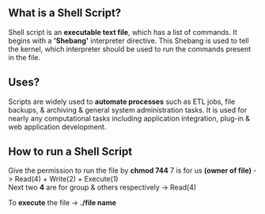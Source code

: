 ## What is a Shell Script?

Shell script is an **executable text file**, which has a list of commands. It begins with a **'Shebang'** interpreter directive. This Shebang is used to tell the kernel, which interpreter should be used to run the commands present in the file.

## Uses?

Scripts are widely used to **automate processes** such as ETL jobs, file backups, & archiving & general system administration tasks. It is used for nearly any computational tasks including application integration, plug-in & web application development.

## How to run a Shell Script

Give the permission to run the file by **chmod 744**
7 is for us **(owner of file)** -> Read(4) + Write(2) + Execute(1)  
Next two **4** are for group & others respectively -> Read(4)

To **execute** the file -> **./file name**
